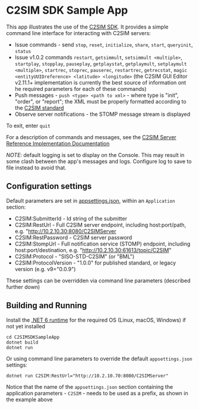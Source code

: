 ﻿# C2SIM SDK Sample App

This app illustrates the use of the [C2SIM SDK](..). It provides a simple command line interface for interacting with C2SIM servers:

- Issue commands - send `stop`, `reset`, `initialize`, `share`, `start`, `queryinit`, `status` 
- Issue v1.0.2 commands
    `restart`, 
    `getsimmult`, `setsimmult <multiple>`,
    `startplay`, `stopplay`, `pauseplay`, `getplaystat`, `getplaymult`, `setplaymult <multiple>`,
    `startrec`, `stoprec`, `pauserec`, `restartrec`, `getrecstat`,
    `magic <entityUUIDreference> <latitude> <longitude>` (the C2SIM GUI Editor v2.11.1+ implementation is currently the best source of information ont he required parameters for each of these commands)
- Push messages - `push <type> <path to xml>` - where type is "init", "order", or "report"; the XML must be properly formatted according to the 
[C2SIM standard](https://github.com/hyssostech/OpenC2SIM.github.io/tree/master/Standard)
- Observe server notifications - the STOMP message stream is displayed

To exit, enter `quit`

For a description of commands and messages, see the [C2SIM Server Reference Implementation Documentation](https://bit.ly/36E8Sb5)

*NOTE*: default logging is set to display on the Console. This may result in some clash between the app's messages and logs. Configure log to save to file instead to avoid that.

## Configuration settings

Default parameters are set in [appsettings.json](./appsettings.json), within an `Application` section:

* C2SIM:SubmitterId - Id string of the submitter
* C2SIM:RestUrl - Full C2SIM server endpoint, including host:port/path, e.g. "http://10.2.10.30:8080/C2SIMServer
* C2SIM:RestPassword - C2SIM server password
* C2SIM:StompUrl - Full notification service (STOMP) endpoint, including host:port/destination, e.g. "http://10.2.10.30:61613/topic/C2SIM"
* C2SIM:Protocol - "SISO-STD-C2SIM" (or "BML")
* C2SIM:ProtocolVersion - "1.0.0" for published standard, or legacy version (e.g. v9="0.0.9")

These settings can be overridden via command line parameters (described further down)

## Building and Running

Install the [.NET 6 runtime](https://dotnet.microsoft.com/download/dotnet/6.0) for the required OS (Linux, macOS, Windows) if not yet installed

```
cd C2SIMSDKSampleApp
dotnet build
dotnet run 
```
Or using command line parameters to override the default `appsettings.json` settings:

```
dotnet run C2SIM:RestUrl="http://10.2.10.70:8080/C2SIMServer"
```

Notice that the name of the `appsettings.json` section containing the application parameters - `C2SIM` - needs to be used as a prefix, as shown in the example above